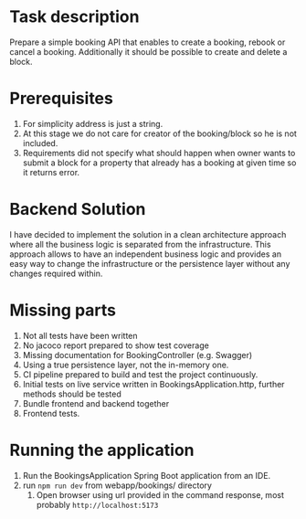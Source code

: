 # Task description
Prepare a simple booking API that enables to create a booking, rebook or cancel a booking. Additionally it should be possible to create and delete a block.

# Prerequisites
1. For simplicity address is just a string.
2. At this stage we do not care for creator of the booking/block so he is not included.
3. Requirements did not specify what should happen when owner wants to submit a block for a property that already has a booking at given time so it returns error.
# Backend Solution
I have decided to implement the solution in a clean architecture approach where all the business
logic is separated from the infrastructure. 
This approach allows to have an independent business logic and provides an easy
way to change the infrastructure or the persistence layer without any changes required within.

# Missing parts
1. Not all tests have been written
2. No jacoco report prepared to show test coverage
3. Missing documentation for BookingController (e.g. Swagger)
4. Using a true persistence layer, not the in-memory one.
5. CI pipeline prepared to build and test the project continuously.
6. Initial tests on live service written in BookingsApplication.http, further methods should be tested
7. Bundle frontend and backend together
8. Frontend tests.

# Running the application
1. Run the BookingsApplication Spring Boot application from an IDE.
2. run `npm run dev` from webapp/bookings/ directory
   1. Open browser using url provided in the command response, most probably `http://localhost:5173`
